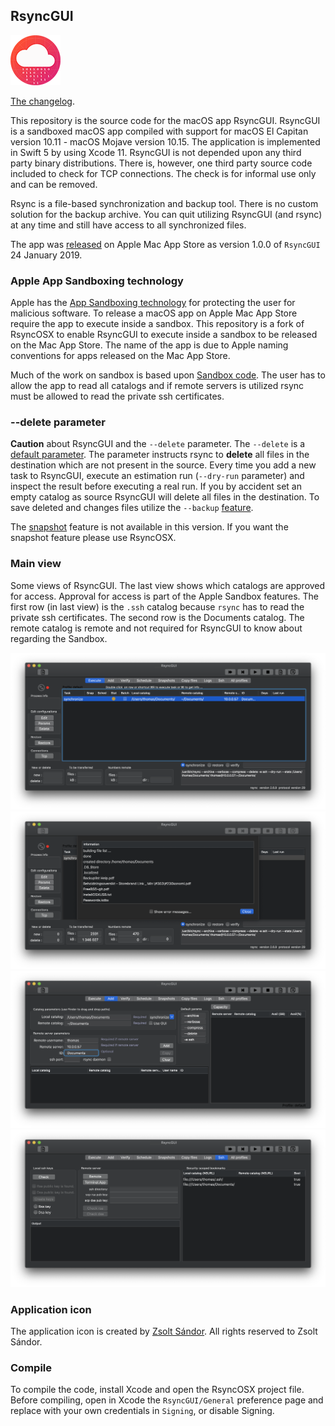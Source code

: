 ## RsyncGUI

![](icon/rsyncosx.png)

[The changelog](https://rsyncosx.github.io/RsyncGUIChangelog).

This repository is the source code for the macOS app RsyncGUI. RsyncGUI is a sandboxed macOS app compiled with support for macOS El Capitan version 10.11 - macOS Mojave version 10.15. The application is implemented in Swift 5 by using Xcode 11. RsyncGUI is not depended upon any third party binary distributions. There is, however, one third party source code included to check for TCP connections. The check is for informal use only and can be removed.

Rsync is a file-based synchronization and backup tool. There is no custom solution for the backup archive. You can quit utilizing RsyncGUI (and rsync) at any time and still have access to all synchronized files.

The app was [released](https://itunes.apple.com/us/app/rsyncgui/id1449707783?l=nb&ls=1&mt=12) on Apple Mac App Store as version 1.0.0 of `RsyncGUI` 24 January 2019.

### Apple App Sandboxing technology

Apple has the [App Sandboxing technology](https://developer.apple.com/app-sandboxing/) for protecting the user for malicious software. To release a macOS app on Apple Mac App Store require the app to execute inside a sandbox. This repository is a fork of RsyncOSX to enable RsyncGUI to execute inside a sandbox to be released on the Mac App Store. The name of the app is due to Apple naming conventions for apps released on the Mac App Store.

Much of the work on sandbox is based upon [Sandbox code](https://github.com/regexident/Sandbox). The user has to allow the app to read all catalogs and if remote servers is utilized rsync must be allowed to read the private ssh certificates.

### --delete parameter

**Caution** about RsyncGUI and the `--delete` parameter. The `--delete` is a [default parameter](https://rsyncosx.github.io/RsyncParameters). The parameter instructs rsync to **delete** all files in the destination which are not present in the source. Every time you add a new task to RsyncGUI, execute an estimation run (`--dry-run` parameter) and inspect the result before executing a real run. If you by accident set an empty catalog as source RsyncGUI will delete all files in the destination. To save deleted and changes files utilize the `--backup` [feature](https://rsyncosx.github.io/Parameters).

The [snapshot](https://rsyncosx.github.io/Snapshots) feature is not available in this version. If you want the snapshot feature please use RsyncOSX.

### Main view

Some views of RsyncGUI. The last view shows which catalogs are approved for access. Approval for access is part of the Apple Sandbox features. The first row (in last view) is the `.ssh` catalog because `rsync` has to read the private ssh certificates. The second row is the Documents catalog. The remote catalog is remote and not required for RsyncGUI to know about regarding the Sandbox.

![](images/main1.png)
![](images/main2.png)
![](images/main3.png)
![](images/main4.png)

### Application icon

The application icon is created by [Zsolt Sándor](https://github.com/graphis). All rights reserved to Zsolt Sándor.

### Compile

To compile the code, install Xcode and open the RsyncOSX project file. Before compiling, open in Xcode the `RsyncGUI/General` preference page and replace with your own credentials in `Signing`, or disable Signing.
